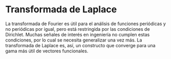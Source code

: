 # Transformada de Laplace

La transformada de Fourier es útil para el análisis de funciones periódicas y
no periódicas por igual, pero está restringida por las condiciones de
Dirichlet. Muchas señales de interés en ingeniería no cumplen estas
condiciones, por lo cual se necesita generalizar una vez más. La transformada
de Laplace es, así, un constructo que converge para una gama más útil de
vectores funcionales. 

